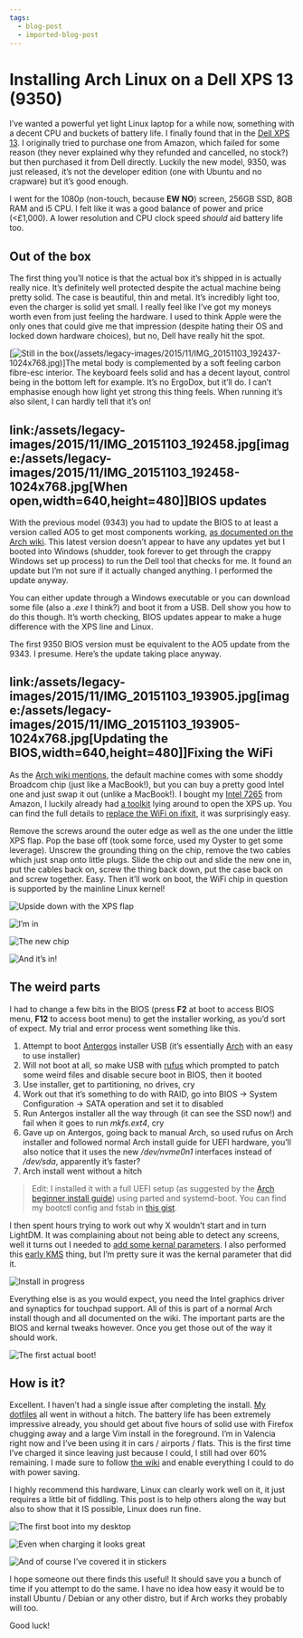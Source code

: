 ```yaml
---
tags:
  - blog-post
  - imported-blog-post
---
```

# Installing Arch Linux on a Dell XPS 13 (9350)

I’ve wanted a powerful yet light Linux laptop for a while now, something with a decent CPU and buckets of battery life. I finally found that in the [Dell XPS 13](http://www.dell.com/uk/p/xps-13-9350-laptop/pd). I originally tried to purchase one from Amazon, which failed for some reason (they never explained why they refunded and cancelled, no stock?) but then purchased it from Dell directly. Luckily the new model, 9350, was just released, it’s not the developer edition (one with Ubuntu and no crapware) but it’s good enough.

I went for the 1080p (non-touch, because **EW NO**) screen, 256GB SSD, 8GB RAM and i5 CPU. I felt like it was a good balance of power and price (&lt;£1,000). A lower resolution and CPU clock speed _should_ aid battery life too.

## Out of the box

The first thing you’ll notice is that the actual box it’s shipped in is actually really nice. It’s definitely well protected despite the actual machine being pretty solid. The case is beautiful, thin and metal. It’s incredibly light too, even the charger is solid yet small. I really feel like I’ve got my moneys worth even from just feeling the hardware. I used to think Apple were the only ones that could give me that impression (despite hating their OS and locked down hardware choices), but no, Dell have really hit the spot.

[![Still in the box](/assets/legacy-images/2015/11/IMG_20151103_192437.jpg)(/assets/legacy-images/2015/11/IMG_20151103_192437-1024x768.jpg)]The metal body is complemented by a soft feeling carbon fibre-esc interior. The keyboard feels solid and has a decent layout, control being in the bottom left for example. It’s no ErgoDox, but it’ll do. I can’t emphasise enough how light yet strong this thing feels. When running it’s also silent, I can hardly tell that it’s on!

## link:/assets/legacy-images/2015/11/IMG_20151103_192458.jpg[image:/assets/legacy-images/2015/11/IMG_20151103_192458-1024x768.jpg[When open,width=640,height=480]]BIOS updates

With the previous model (9343) you had to update the BIOS to at least a version called AO5 to get most components working, [as documented on the Arch wiki](https://wiki.archlinux.org/index.php/Dell_XPS_13_%282015%29#BIOS_updates). This latest version doesn’t appear to have any updates yet but I booted into Windows (shudder, took forever to get through the crappy Windows set up process) to run the Dell tool that checks for me. It found an update but I’m not sure if it actually changed anything. I performed the update anyway.

You can either update through a Windows executable or you can download some file (also a _.exe_ I think?) and boot it from a USB. Dell show you how to do this though. It’s worth checking, BIOS updates appear to make a huge difference with the XPS line and Linux.

The first 9350 BIOS version must be equivalent to the AO5 update from the 9343. I presume. Here’s the update taking place anyway.

## link:/assets/legacy-images/2015/11/IMG_20151103_193905.jpg[image:/assets/legacy-images/2015/11/IMG_20151103_193905-1024x768.jpg[Updating the BIOS,width=640,height=480]]Fixing the WiFi

As the [Arch wiki mentions](https://wiki.archlinux.org/index.php/Dell_XPS_13_%282015%29#WiFi), the default machine comes with some shoddy Broadcom chip (just like a MacBook!), but you can buy a pretty good Intel one and just swap it out (unlike a MacBook!). I bought my [Intel 7265](http://www.amazon.co.uk/gp/product/B00RK0Q86S?psc=1&redirect=true&ref_=oh_aui_detailpage_o00_s00) from Amazon, I luckily already had [a toolkit](http://www.amazon.co.uk/Cacciavite-Giravite-Acciaio-Allungata-Utensile/dp/B00DIS0LRI/ref=pd_bxgy_23_2?ie=UTF8&refRID=0K3KP6Q1KV75E0HMQZB7) lying around to open the XPS up. You can find the full details to [replace the WiFi on ifixit](https://www.ifixit.com/Teardown/Dell+XPS+13+Teardown/36157), it was surprisingly easy.

Remove the screws around the outer edge as well as the one under the little XPS flap. Pop the base off (took some force, used my Oyster to get some leverage). Unscrew the grounding thing on the chip, remove the two cables which just snap onto little plugs. Slide the chip out and slide the new one in, put the cables back on, screw the thing back down, put the case back on and screw together. Easy. Then it’ll work on boot, the WiFi chip in question is supported by the mainline Linux kernel!

![Upside down with the XPS flap](/assets/legacy-images/2015/11/IMG_20151103_194248-1024x768.jpg)

![I’m in](/assets/legacy-images/2015/11/IMG_20151103_195356-1024x768.jpg)

![The new chip](/assets/legacy-images/2015/11/IMG_20151103_195548-1024x768.jpg)

![And it’s in!](/assets/legacy-images/2015/11/IMG_20151103_200226-1024x768.jpg)

## The weird parts

I had to change a few bits in the BIOS (press **F2** at boot to access BIOS menu, **F12** to access boot menu) to get the installer working, as you’d sort of expect. My trial and error process went something like this.

1. Attempt to boot [Antergos](http://antergos.com/) installer USB (it’s essentially [Arch](https://archlinux.org/) with an easy to use installer)
2. Will not boot at all, so make USB with [rufus](https://rufus.akeo.ie/) which prompted to patch some weird files and disable secure boot in BIOS, then it booted
3. Use installer, get to partitioning, no drives, cry
4. Work out that it’s something to do with RAID, go into BIOS -> System Configuration -> SATA operation and set it to disabled
5. Run Antergos installer all the way through (it can see the SSD now!) and fail when it goes to run _mkfs.ext4_, cry
6. Gave up on Antergos, going back to manual Arch, so used rufus on Arch installer and followed normal Arch install guide for UEFI hardware, you’ll also notice that it uses the new _/dev/nvme0n1_ interfaces instead of _/dev/sda_, apparently it’s faster?
7. Arch install went without a hitch

> Edit: I installed it with a full UEFI setup (as suggested by the [Arch beginner install guide](https://wiki.archlinux.org/index.php/beginners'_guide)) using parted and systemd-boot. You can find my bootctl config and fstab in [this gist](https://gist.github.com/Olical/7bf498b46ce1840a0e0a).

I then spent hours trying to work out why X wouldn’t start and in turn LightDM. It was complaining about not being able to detect any screens, well it turns out I needed to [add some kernal parameters](https://wiki.archlinux.org/index.php/Intel_graphics#Driver_not_working_for_Intel_Skylake_chips). I also performed this [early KMS](https://wiki.archlinux.org/index.php/Intel_graphics#Enable_early_KMS) thing, but I’m pretty sure it was the kernal parameter that did it.

![Install in progress](/assets/legacy-images/2015/11/IMG_20151104_200015-1024x768.jpg)

Everything else is as you would expect, you need the Intel graphics driver and synaptics for touchpad support. All of this is part of a normal Arch install though and all documented on the wiki. The important parts are the BIOS and kernal tweaks however. Once you get those out of the way it should work.

![The first actual boot!](/assets/legacy-images/2015/11/IMG_20151104_202556-768x1024.jpg)

## How is it?

Excellent. I haven’t had a single issue after completing the install. [My dotfiles](https://github.com/Olical/dotfiles) all went in without a hitch. The battery life has been extremely impressive already, you should get about five hours of solid use with Firefox chugging away and a large Vim install in the foreground. I’m in Valencia right now and I’ve been using it in cars / airports / flats. This is the first time I’ve charged it since leaving just because I could, I still had over 60% remaining. I made sure to follow [the wiki](https://wiki.archlinux.org/index.php/Dell_XPS_13_%282015%29) and enable everything I could to do with power saving.

I highly recommend this hardware, Linux can clearly work well on it, it just requires a little bit of fiddling. This post is to help others along the way but also to show that it IS possible, Linux does run fine.

![The first boot into my desktop](/assets/legacy-images/2015/11/IMG_20151105_010626-1024x768.jpg)

![Even when charging it looks great](/assets/legacy-images/2015/11/IMG_20151105_020549-1024x768.jpg)

![And of course I’ve covered it in stickers](/assets/legacy-images/2015/11/IMG_20151105_110511-1024x768.jpg)

I hope someone out there finds this useful! It should save you a bunch of time if you attempt to do the same. I have no idea how easy it would be to install Ubuntu / Debian or any other distro, but if Arch works they probably will too.

Good luck!
